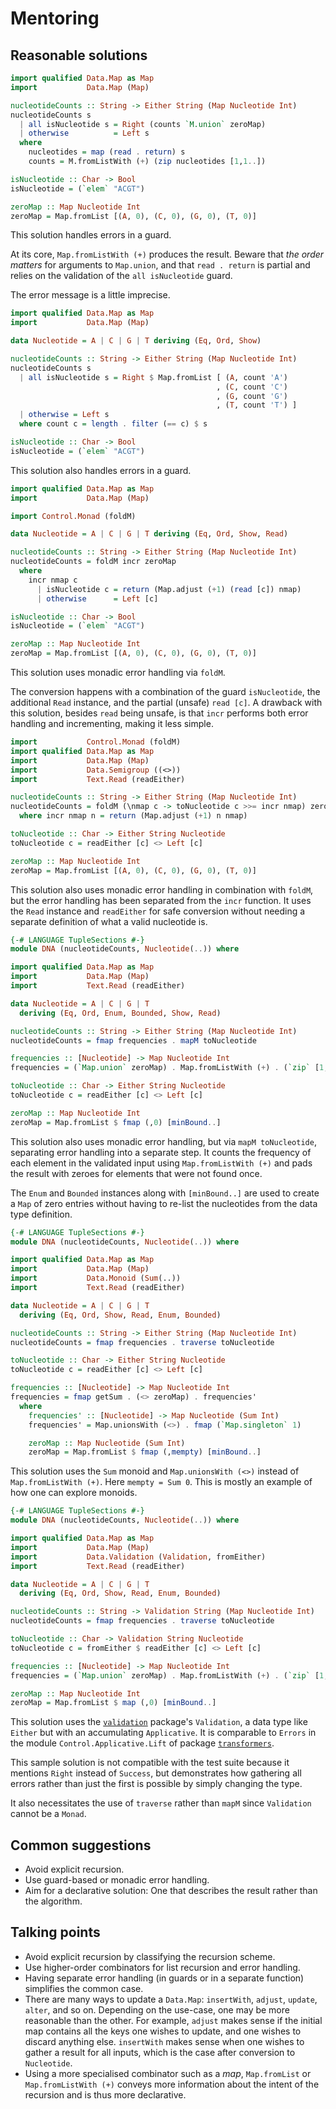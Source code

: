 # Mentoring

## Reasonable solutions

```haskell
import qualified Data.Map as Map
import           Data.Map (Map)

nucleotideCounts :: String -> Either String (Map Nucleotide Int)
nucleotideCounts s
  | all isNucleotide s = Right (counts `M.union` zeroMap)
  | otherwise          = Left s
  where
    nucleotides = map (read . return) s
    counts = M.fromListWith (+) (zip nucleotides [1,1..])

isNucleotide :: Char -> Bool
isNucleotide = (`elem` "ACGT")

zeroMap :: Map Nucleotide Int
zeroMap = Map.fromList [(A, 0), (C, 0), (G, 0), (T, 0)]
```

This solution handles errors in a guard.

At its core, `Map.fromListWith (+)` produces the result. Beware that *the
order matters* for arguments to `Map.union`, and that `read . return` is
partial and relies on the validation of the `all isNucleotide` guard.

The error message is a little imprecise.

```haskell
import qualified Data.Map as Map
import           Data.Map (Map)

data Nucleotide = A | C | G | T deriving (Eq, Ord, Show)

nucleotideCounts :: String -> Either String (Map Nucleotide Int)
nucleotideCounts s
  | all isNucleotide s = Right $ Map.fromList [ (A, count 'A')
                                              , (C, count 'C')
                                              , (G, count 'G')
                                              , (T, count 'T') ]
  | otherwise = Left s
  where count c = length . filter (== c) $ s

isNucleotide :: Char -> Bool
isNucleotide = (`elem` "ACGT")
```

This solution also handles errors in a guard.

```haskell
import qualified Data.Map as Map
import           Data.Map (Map)

import Control.Monad (foldM)

data Nucleotide = A | C | G | T deriving (Eq, Ord, Show, Read)

nucleotideCounts :: String -> Either String (Map Nucleotide Int)
nucleotideCounts = foldM incr zeroMap
  where
    incr nmap c
      | isNucleotide c = return (Map.adjust (+1) (read [c]) nmap)
      | otherwise      = Left [c]

isNucleotide :: Char -> Bool
isNucleotide = (`elem` "ACGT")

zeroMap :: Map Nucleotide Int
zeroMap = Map.fromList [(A, 0), (C, 0), (G, 0), (T, 0)]
```

This solution uses monadic error handling via `foldM`.

The conversion happens with a combination of the guard `isNucleotide`, the
additional `Read` instance, and the partial (unsafe) `read [c]`.  A drawback
with this solution, besides `read` being unsafe, is that `incr` performs
both error handling and incrementing, making it less simple.

```haskell
import           Control.Monad (foldM)
import qualified Data.Map as Map
import           Data.Map (Map)
import           Data.Semigroup ((<>))
import           Text.Read (readEither)

nucleotideCounts :: String -> Either String (Map Nucleotide Int)
nucleotideCounts = foldM (\nmap c -> toNucleotide c >>= incr nmap) zeroMap
  where incr nmap n = return (Map.adjust (+1) n nmap)

toNucleotide :: Char -> Either String Nucleotide
toNucleotide c = readEither [c] <> Left [c]

zeroMap :: Map Nucleotide Int
zeroMap = Map.fromList [(A, 0), (C, 0), (G, 0), (T, 0)]
```

This solution also uses monadic error handling in combination with `foldM`,
but the error handling has been separated from the `incr` function. It uses
the `Read` instance and `readEither` for safe conversion without needing a
separate definition of what a valid nucleotide is.

```haskell
{-# LANGUAGE TupleSections #-}
module DNA (nucleotideCounts, Nucleotide(..)) where

import qualified Data.Map as Map
import           Data.Map (Map)
import           Text.Read (readEither)

data Nucleotide = A | C | G | T
  deriving (Eq, Ord, Enum, Bounded, Show, Read)

nucleotideCounts :: String -> Either String (Map Nucleotide Int)
nucleotideCounts = fmap frequencies . mapM toNucleotide

frequencies :: [Nucleotide] -> Map Nucleotide Int
frequencies = (`Map.union` zeroMap) . Map.fromListWith (+) . (`zip` [1,1..])

toNucleotide :: Char -> Either String Nucleotide
toNucleotide c = readEither [c] <> Left [c]

zeroMap :: Map Nucleotide Int
zeroMap = Map.fromList $ fmap (,0) [minBound..]
```

This solution also uses monadic error handling, but via `mapM toNucleotide`,
separating error handling into a separate step.  It counts the frequency of
each element in the validated input using `Map.fromListWith (+)` and pads the
result with zeroes for elements that were not found once.

The `Enum` and `Bounded` instances along with `[minBound..]` are used to
create a `Map` of zero entries without having to re-list the nucleotides
from the data type definition.

```haskell
{-# LANGUAGE TupleSections #-}
module DNA (nucleotideCounts, Nucleotide(..)) where

import qualified Data.Map as Map
import           Data.Map (Map)
import           Data.Monoid (Sum(..))
import           Text.Read (readEither)

data Nucleotide = A | C | G | T
  deriving (Eq, Ord, Show, Read, Enum, Bounded)

nucleotideCounts :: String -> Either String (Map Nucleotide Int)
nucleotideCounts = fmap frequencies . traverse toNucleotide

toNucleotide :: Char -> Either String Nucleotide
toNucleotide c = readEither [c] <> Left [c]

frequencies :: [Nucleotide] -> Map Nucleotide Int
frequencies = fmap getSum . (<> zeroMap) . frequencies'
  where
    frequencies' :: [Nucleotide] -> Map Nucleotide (Sum Int)
    frequencies' = Map.unionsWith (<>) . fmap (`Map.singleton` 1)

    zeroMap :: Map Nucleotide (Sum Int)
    zeroMap = Map.fromList $ fmap (,mempty) [minBound..]
```

This solution uses the `Sum` monoid and `Map.unionsWith (<>)` instead of
`Map.fromListWith (+)`. Here `mempty = Sum 0`. This is mostly an example of
how one can explore monoids.

```haskell
{-# LANGUAGE TupleSections #-}
module DNA (nucleotideCounts, Nucleotide(..)) where

import qualified Data.Map as Map
import           Data.Map (Map)
import           Data.Validation (Validation, fromEither)
import           Text.Read (readEither)

data Nucleotide = A | C | G | T
  deriving (Eq, Ord, Show, Read, Enum, Bounded)

nucleotideCounts :: String -> Validation String (Map Nucleotide Int)
nucleotideCounts = fmap frequencies . traverse toNucleotide

toNucleotide :: Char -> Validation String Nucleotide
toNucleotide c = fromEither $ readEither [c] <> Left [c]

frequencies :: [Nucleotide] -> Map Nucleotide Int
frequencies = (`Map.union` zeroMap) . Map.fromListWith (+) . (`zip` [1,1..])

zeroMap :: Map Nucleotide Int
zeroMap = Map.fromList $ map (,0) [minBound..]
```

This solution uses the [`validation`][validation] package's `Validation`, a
data type like `Either` but with an accumulating `Applicative`. It is
comparable to `Errors` in the module `Control.Applicative.Lift` of package
[`transformers`][transformers].

This sample solution is not compatible with the test suite because it
mentions `Right` instead of `Success`, but demonstrates how gathering all
errors rather than just the first is possible by simply changing the type.

It also necessitates the use of `traverse` rather than `mapM` since
`Validation` cannot be a `Monad`.

[validation]: http://hackage.haskell.org/package/validation/docs/Data-Validation.html
[transformers]: https://hackage.haskell.org/package/transformers/docs/Control-Applicative-Lift.html

## Common suggestions

- Avoid explicit recursion.
- Use guard-based or monadic error handling.
- Aim for a declarative solution: One that describes the result rather than
  the algorithm.

## Talking points

- Avoid explicit recursion by classifying the recursion scheme.
- Use higher-order combinators for list recursion and error handling.
- Having separate error handling (in guards or in a separate function)
  simplifies the common case.
- There are many ways to update a `Data.Map`: `insertWith`, `adjust`,
  `update`, `alter`, and so on. Depending on the use-case, one may be more
  reasonable than the other. For example, `adjust` makes sense if the
  initial map contains all the keys one wishes to update, and one wishes to
  discard anything else. `insertWith` makes sense when one wishes to gather
  a result for all inputs, which is the case after conversion to
  `Nucleotide`.
- Using a more specialised combinator such as a *map*, `Map.fromList` or
  `Map.fromListWith (+)` conveys more information about the intent of the
  recursion and is thus more declarative.

